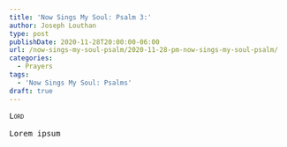```yaml
---
title: 'Now Sings My Soul: Psalm 3:'
author: Joseph Louthan
type: post
publishDate: 2020-11-28T20:00:00-06:00
url: /now-sings-my-soul-psalm/2020-11-28-pm-now-sings-my-soul-psalm/
categories:
  - Prayers
tags:
  - 'Now Sings My Soul: Psalms'
draft: true
---
```


<pre>
<div style="font-variant: small-caps;">Lord</div>
Lorem ipsum
</pre>
